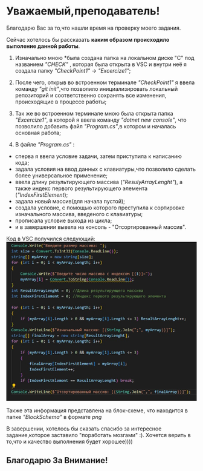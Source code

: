 # Уважаемый,преподаватель!
Благодарю Вас за то,что нашли время на проверку моего задания.

Сейчас хотелось бы рассказать **каким образом происходило выполение данной работы**.

1. Изначально мною *была создана папка на локальном диске "С" под названием *"CHECK"* , которая была открыта в VSC и внутри неё я создала папку *"CheckPoint1"* → *"Excercize1"*;

2. После чего, открыв во встроенном терминале *"CheckPoint1"* я ввела команду *"git init"*,что позволило инициализировать локальный репозиторий и соответственно сохранять все изменения, происходящие в процессе работы;

3. Так же во встроенном терминале мною была открыта папка *"Excercize1"*, в которой я ввела команду *"dotnet new console"*, что позволило добавить файл *"Program.cs"*,в котором и началась основная работа;

4. В файле *"Program.cs"* :
+ сперва я ввела условие задачи, затем приступила к написанию кода;
+ задала условия на ввод данных с клавиатуры,что позволило сделать более универсальное применение;
+ ввела длину результирующего массива (*"ResulyArrayLenght"*), а также индекс первого результирующего элемента (*"IndexFirstElement*);
+ задала новый массив(для начала пустой);
+ создала условие, с помощью которого преступила к сортировке изначального массива, введеного с клавиатуры;
+ прописала условие выхода из цикла;
+ и в завершении вывела на консоль - "Отсортированный массив".

Код в VSC получился следующий:
![Code](CodeVS.jpg)

Также эта информация представлена на блок-схеме, что находится в папке *"BlockSchema"* в формате *png*

В завершении, хотелось бы сказать спасибо за интересное задание,которое заставило "поработать мозгами" :). Хочется верить в то,что и качество выполнения будет хорошее))))

## Благодарю За Внимание!



